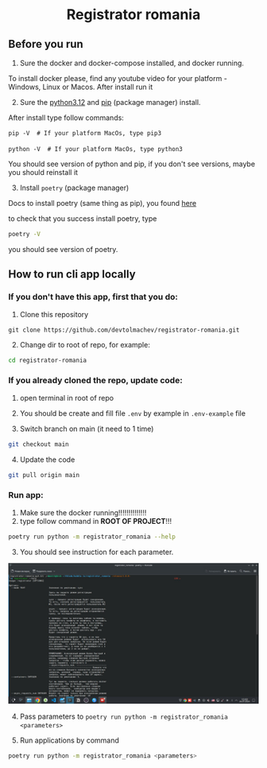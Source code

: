 

<h1 align="center">Registrator romania</h1>


## Before you run

1. Sure the docker and docker-compose installed, and docker running.

To install docker please, find any youtube video for your platform - Windows, Linux or Macos. After install run it

2. Sure the [python3.12](https://www.python.org/downloads/release/python-3120/) and [pip](https://www.python.org/downloads/release/python-3120/) (package manager) install.

After install type follow commands:

```
pip -V  # If your platform MacOs, type pip3

python -V  # If your platform MacOs, type python3
```

You should see version of python and pip, if you don't see versions, maybe you should reinstall it

3. Install `poetry` (package manager)

Docs to install poetry (same thing as pip), you found [here](https://python-poetry.org/docs/#installing-with-pipx)

to check that you success install poetry, type

```bash
poetry -V
```

you should see version of poetry.


## How to run cli app locally

### If you don't have this app, first that you do:

1. Clone this repository

```
git clone https://github.com/devtolmachev/registrator-romania.git
```

2. Change dir to root of repo, for example:
   
```bash
cd registrator-romania
```

### If you already cloned the repo, update code:

1. open terminal in root of repo

2.  You should be create and fill file `.env` by example in `.env-example` file


3. Switch branch on main (it need to 1 time)

```bash
git checkout main
``` 

4. Update the code

```bash
git pull origin main
``` 

### Run app:
1. Make sure the docker running!!!!!!!!!!!!!!
2. type follow command in **ROOT OF PROJECT**!!!

```bash
poetry run python -m registrator_romania --help
```

3. You should see instruction for each parameter.

![Help of the cli](docs/help.jpg)


4. Pass parameters to `poetry run python -m registrator_romania <parameters>`

5. Run applications by command
   
```bash
poetry run python -m registrator_romania <parameters>
```
